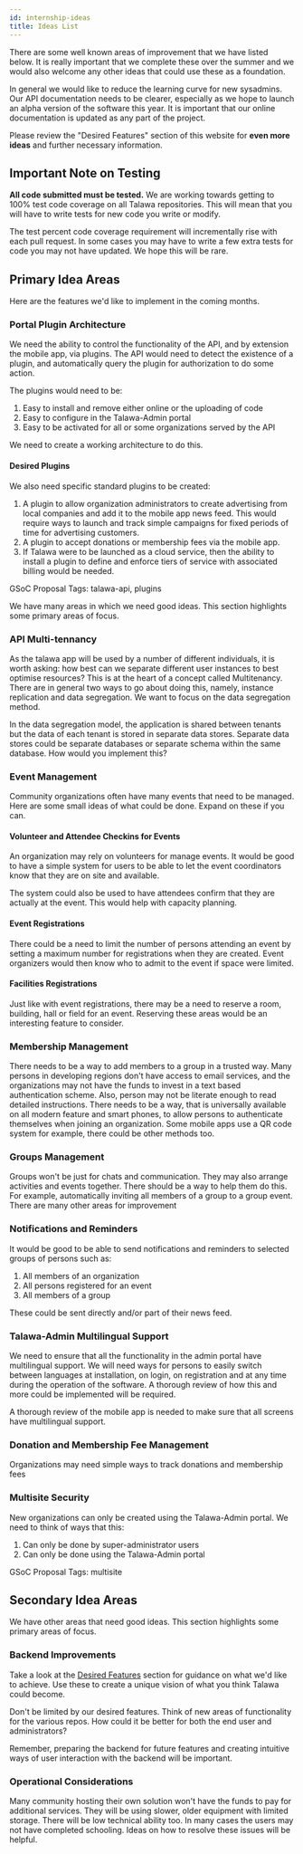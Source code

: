 ```yaml
---
id: internship-ideas
title: Ideas List
---
```


There are some well known areas of improvement that we have listed below. It is really important that we complete these over the summer and we would also welcome any other ideas that could use these as a foundation.

In general we would like to reduce the learning curve for new sysadmins. Our API documentation needs to be clearer, especially as we hope to launch an alpha version of the software this year. It is important that our online documentation is updated as any part of the project.

Please review the "Desired Features" section of this website for **even more ideas** and further necessary information.

## Important Note on Testing

**All code submitted must be tested.** We are working towards getting to 100% test code coverage on all Talawa repositories. This will mean that you will have to write tests for new code you write or modify.

The test percent code coverage requirement will incrementally rise with each pull request. In some cases you may have to write a few extra tests for code you may not have updated. We hope this will be rare.

## Primary Idea Areas

Here are the features we'd like to implement in the coming months.

### Portal Plugin Architecture

We need the ability to control the functionality of the API, and by extension the mobile app, via plugins. The API would need to detect the existence of a plugin, and automatically query the plugin for authorization to do some action.

The plugins would need to be:

1. Easy to install and remove either online or the uploading of code
1. Easy to configure in the Talawa-Admin portal
1. Easy to be activated for all or some organizations served by the API

We need to create a working architecture to do this.

#### Desired Plugins

We also need specific standard plugins to be created:

1. A plugin to allow organization administrators to create advertising from local companies and add it to the mobile app news feed. This would require ways to launch and track simple campaigns for fixed periods of time for advertising customers.
1. A plugin to accept donations or membership fees via the mobile app.
1. If Talawa were to be launched as a cloud service, then the ability to install a plugin to define and enforce tiers of service with associated billing would be needed.

GSoC Proposal Tags: talawa-api, plugins

We have many areas in which we need good ideas. This section highlights some primary areas of focus.

### API Multi-tennancy

As the talawa app will be used by a number of different individuals, it is worth asking: how best can we separate different user instances to best optimise resources? This is at the heart of a concept called Multitenancy. There are in general two ways to go about doing this, namely, instance replication and data segregation. We want to focus on the data segregation method.

In the data segregation model, the application is shared between tenants but the data of each tenant is stored in separate data stores. Separate data stores could be separate databases or separate schema within the same database. How would you implement this?

### Event Management

Community organizations often have many events that need to be managed. Here are some small ideas of what could be done. Expand on these if you can.

#### Volunteer and Attendee Checkins for Events

An organization may rely on volunteers for manage events. It would be good to have a simple system for users to be able to let the event coordinators know that they are on site and available.

The system could also be used to have attendees confirm that they are actually at the event. This would help with capacity planning.

#### Event Registrations

There could be a need to limit the number of persons attending an event by setting a maximum number for registrations when they are created. Event organizers would then know who to admit to the event if space were limited.

#### Facilities Registrations

Just like with event registrations, there may be a need to reserve a room, building, hall or field for an event. Reserving these areas would be an interesting feature to consider.

### Membership Management

There needs to be a way to add members to a group in a trusted way. Many persons in developing regions don't have access to email services, and the organizations may not have the funds to invest in a text based authentication scheme. Also, person may not be literate enough to read detailed instructions. There needs to be a way, that is universally available on all modern feature and smart phones, to allow persons to authenticate themselves when joining an organization. Some mobile apps use a QR code system for example, there could be other methods too.

### Groups Management

Groups won't be just for chats and communication. They may also arrange activities and events together. There should be a way to help them do this. For example, automatically inviting all members of a group to a group event. There are many other areas for improvement

### Notifications and Reminders

It would be good to be able to send notifications and reminders to selected groups of persons such as:

1. All members of an organization
1. All persons registered for an event
1. All members of a group

These could be sent directly and/or part of their news feed.

### Talawa-Admin Multilingual Support

We need to ensure that all the functionality in the admin portal have multilingual support. We will need ways for persons to easily switch between languages at installation, on login, on registration and at any time during the operation of the software. A thorough review of how this and more could be implemented will be required.

A thorough review of the mobile app is needed to make sure that all screens have multilingual support.

### Donation and Membership Fee Management

Organizations may need simple ways to track donations and membership fees

### Multisite Security

New organizations can only be created using the Talawa-Admin portal. We need to think of ways that this:
1. Can only be done by super-administrator users
1. Can only be done using the Talawa-Admin portal

GSoC Proposal Tags: multisite

## Secondary Idea Areas

We have other areas that need good ideas. This section highlights some primary areas of focus.

### Backend Improvements

Take a look at the [Desired Features](https://palisadoesfoundation.github.io/talawa-docs/docs/features/features-introduction) section for guidance on what we'd like to achieve. Use these to create a unique vision of what you think Talawa could become.

Don't be limited by our desired features. Think of new areas of functionality for the various repos. How could it be better for both the end user and administrators?

Remember, preparing the backend for future features and creating intuitive ways of user interaction with the backend will be important.

### Operational Considerations

Many community hosting their own solution won't have the funds to pay for additional services. They will be using slower, older equipment with limited storage. There will be low technical ability too. In many cases the users may not have completed schooling. Ideas on how to resolve these issues will be helpful.
